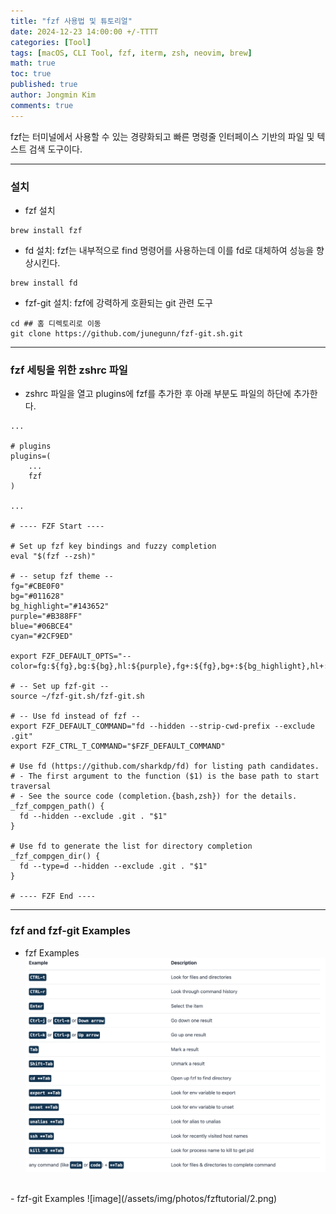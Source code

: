```yaml
---
title: "fzf 사용법 및 튜토리얼"
date: 2024-12-23 14:00:00 +/-TTTT
categories: [Tool]
tags: [macOS, CLI Tool, fzf, iterm, zsh, neovim, brew]
math: true
toc: true
published: true
author: Jongmin Kim
comments: true
---
```


fzf는 터미널에서 사용할 수 있는 경량화되고 빠른 명령줄 인터페이스 기반의 파일 및 텍스트 검색 도구이다. 

---
### 설치
- fzf 설치
```
brew install fzf
```
- fd 설치: fzf는 내부적으로 find 명령어를 사용하는데 이를 fd로 대체하여 성능을 향상시킨다.
```
brew install fd
```
- fzf-git 설치: fzf에 강력하게 호환되는 git 관련 도구
```
cd ## 홈 디렉토리로 이동
git clone https://github.com/junegunn/fzf-git.sh.git
```

---
### fzf 세팅을 위한 zshrc 파일
- zshrc 파일을 열고 plugins에 fzf를 추가한 후 아래 부분도 파일의 하단에 추가한다.


```
...

# plugins
plugins=(
    ... 
	fzf
)

...

# ---- FZF Start ----

# Set up fzf key bindings and fuzzy completion
eval "$(fzf --zsh)"

# -- setup fzf theme --
fg="#CBE0F0"
bg="#011628"
bg_highlight="#143652"
purple="#B388FF"
blue="#06BCE4"
cyan="#2CF9ED"

export FZF_DEFAULT_OPTS="--color=fg:${fg},bg:${bg},hl:${purple},fg+:${fg},bg+:${bg_highlight},hl+:${purple},info:${blue},prompt:${cyan},pointer:${cyan},marker:${cyan},spinner:${cyan},header:${cyan}"

# -- Set up fzf-git --
source ~/fzf-git.sh/fzf-git.sh

# -- Use fd instead of fzf --
export FZF_DEFAULT_COMMAND="fd --hidden --strip-cwd-prefix --exclude .git"
export FZF_CTRL_T_COMMAND="$FZF_DEFAULT_COMMAND"

# Use fd (https://github.com/sharkdp/fd) for listing path candidates.
# - The first argument to the function ($1) is the base path to start traversal
# - See the source code (completion.{bash,zsh}) for the details.
_fzf_compgen_path() {
  fd --hidden --exclude .git . "$1"
}

# Use fd to generate the list for directory completion
_fzf_compgen_dir() {
  fd --type=d --hidden --exclude .git . "$1"
}

# ---- FZF End ---- 
```

---
### fzf and fzf-git Examples
- fzf Examples
![image](/assets/img/photos/fzftutorial/1.png)  
<br>
- fzf-git Examples
![image](/assets/img/photos/fzftutorial/2.png)
